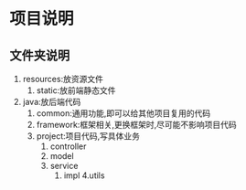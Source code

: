 # 项目说明

## 文件夹说明

1. resources:放资源文件
    1. static:放前端静态文件
2. java:放后端代码
    1. common:通用功能,即可以给其他项目复用的代码
    2. framework:框架相关,更换框架时,尽可能不影响项目代码
    3. project:项目代码,写具体业务
        1. controller
        2. model
        3. service
            1. impl
               4.utils